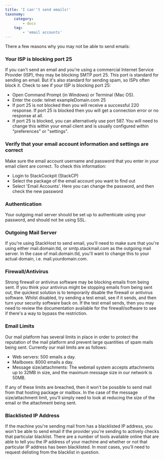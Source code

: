 ```yaml
---
title: 'I can''t send emails!'
taxonomy:
    category:
        - docs
    tag:
        - 'email accounts'
---
```


There a few reasons why you may not be able to send emails:

### Your ISP is blocking port 25

If you can't send an email and you're using a commercial Internet Service Provider (ISP), they may be blocking SMTP port 25. This port is standard for sending an email. But it's also standard for sending spam, so ISPs often block it. Check to see if your ISP is blocking port 25:

* Open Command Prompt (in Windows) or Terminal (Mac OS).
* Enter the code: telnet exampleDomain.com 25
* If port 25 is not blocked then you will receive a successful 220 response. If port 25 is blocked then you will get a connection error or no response at all.
* If port 25 is blocked, you can alternatively use port 587. You will need to change this within your email client and is usually configured within "preferences" or "settings".

### Verify that your email account information and settings are correct

Make sure the email account username and password that you enter in your email client are correct. To check this information:

* Login to StackCockpit (StackCP)
* Select the package of the email account you want to find out
* Select 'Email Accounts'. Here you can change the password, and then check the new password

### Authentication

Your outgoing mail server should be set up to authenticate using your password, and should not be using SSL.

### Outgoing Mail Server

If you're using StackHost to send email, you'll need to make sure that you're using either mail.domain.tld, or smtp.stackmail.com as the outgoing mail server. In the case of mail.domain.tld, you'll want to change this to your actual domain, i.e. mail.yourdomain.com.

### Firewall/Antivirus

Strong firewall or antivirus software may be blocking emails from being sent. If you think your antivirus might be stopping emails from being sent out, the quickest solution is to temporarily disable the firewall or antivirus software. Whilst disabled, try sending a test email, see if it sends, and then turn your security software back on. If the test email sends, then you may need to review the documentation available for the firewall/software to see if there's a way to bypass the restriction.

### Email Limits

Our mail platform has several limits in place in order to protect the reputation of the mail platform and prevent large quantities of spam mails being sent. Currently our mail limits are as follows:

* Web servers: 500 emails a day.
* Mailboxes: 8000 emails a day.
* Message size/attachments: The webmail system accepts attachments up to 32MB in size, and the maximum message size in our network is 50MB.

If any of these limits are breached, then it won't be possible to send mail from that hosting package or mailbox. In the case of the message size/attachment limit, you'll simply need to look at reducing the size of the email or the attachment being sent.

### Blacklisted IP Address

If the machine you're sending mail from has a blacklisted IP address, you won't be able to send email if the provider you're sending to actively checks that particular blacklist. There are a number of tools available online that are able to tell you the IP address of your machine and whether or not that particular IP address has been blacklisted. In most cases, you'll need to request delisting from the blacklist in question.
